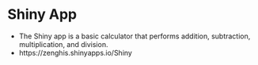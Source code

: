 # Shiny App
<ul>
<li>The Shiny app is a basic calculator that performs addition, subtraction, multiplication, and division.</li>
<li>https://zenghis.shinyapps.io/Shiny</li>
</ul>